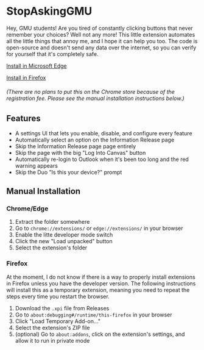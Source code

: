 # StopAskingGMU
Hey, GMU students! Are you tired of constantly clicking buttons that never remember your choices? Well not any more! This little extension automates all the little things that annoy me, and I hope it can help you too. The code is open-source and doesn't send any data over the internet, so you can verify for yourself that it's completely safe.

[Install in Microsoft Edge](https://microsoftedge.microsoft.com/addons/detail/stopaskinggmu/memjepmledaojhndmlkcjopkikmlokpb)

[Install in Firefox](https://addons.mozilla.org/en-US/firefox/addon/stopaskinggmu/)

###### (There are no plans to put this on the Chrome store because of the registration fee. Please see the manual installation instructions below.)

## Features
- A settings UI that lets you enable, disable, and configure every feature
- Automatically select an option on the Information Release page
- Skip the Information Release page page entirely
- Skip the page with the big "Log Into Canvas" button
- Automatically re-login to Outlook when it's been too long and the red warning appears
- Skip the Duo "Is this your device?" prompt

## Manual Installation
### Chrome/Edge
1. Extract the folder somewhere
2. Go to `chrome://extensions/` or `edge://extensions/` in your browser
3. Enable the litte developer mode switch
4. Click the new "Load unpacked" button
5. Select the extension's folder

### Firefox
At the moment, I do not know if there is a way to properly install extensions in Firefox unless you have the developer version. The following instructions will install this as a temporary extension, meaning you need to repeat the steps every time you restart the browser.
1. Download the `.xpi` file from Releases
2. Go to `about:debugging#/runtime/this-firefox` in your browser
3. Click "Load Temporary Add-on..."
4. Select the extension's ZIP file
5. (optional) Go to `about:addons`, click on the extension's settings, and allow it to run in private mode
